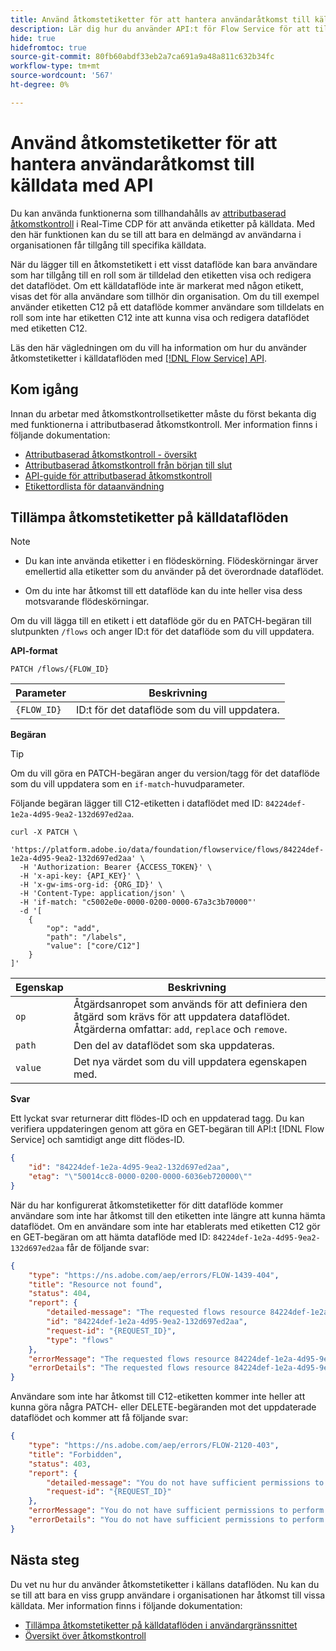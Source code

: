 ```yaml
---
title: Använd åtkomstetiketter för att hantera användaråtkomst till källdata med API
description: Lär dig hur du använder API:t för Flow Service för att tillämpa åtkomstetiketter och hantera användaråtkomst till källdata.
hide: true
hidefromtoc: true
source-git-commit: 80fb60abdf33eb2a7ca691a9a48a811c632b34fc
workflow-type: tm+mt
source-wordcount: '567'
ht-degree: 0%

---
```


# Använd åtkomstetiketter för att hantera användaråtkomst till källdata med API

Du kan använda funktionerna som tillhandahålls av [attributbaserad åtkomstkontroll](../../../access-control/abac/overview.md) i Real-Time CDP för att använda etiketter på källdata. Med den här funktionen kan du se till att bara en delmängd av användarna i organisationen får tillgång till specifika källdata.

När du lägger till en åtkomstetikett i ett visst dataflöde kan bara användare som har tillgång till en roll som är tilldelad den etiketten visa och redigera det dataflödet. Om ett källdataflöde inte är markerat med någon etikett, visas det för alla användare som tillhör din organisation. Om du till exempel använder etiketten C12 på ett dataflöde kommer användare som tilldelats en roll som inte har etiketten C12 inte att kunna visa och redigera dataflödet med etiketten C12.

Läs den här vägledningen om du vill ha information om hur du använder åtkomstetiketter i källdataflöden med [[!DNL Flow Service] API](https://developer.adobe.com/experience-platform-apis/references/flow-service/).

## Kom igång

Innan du arbetar med åtkomstkontrollsetiketter måste du först bekanta dig med funktionerna i attributbaserad åtkomstkontroll. Mer information finns i följande dokumentation:

* [Attributbaserad åtkomstkontroll - översikt](../../../access-control/abac/overview.md)
* [Attributbaserad åtkomstkontroll från början till slut](../../../access-control/abac/end-to-end-guide.md)
* [API-guide för attributbaserad åtkomstkontroll](../../../access-control/abac/api/overview.md)
* [Etikettordlista för dataanvändning](../../../data-governance/labels/reference.md)

## Tillämpa åtkomstetiketter på källdataflöden

>[!NOTE]
>
>* Du kan inte använda etiketter i en flödeskörning. Flödeskörningar ärver emellertid alla etiketter som du använder på det överordnade dataflödet.
>
>* Om du inte har åtkomst till ett dataflöde kan du inte heller visa dess motsvarande flödeskörningar.

Om du vill lägga till en etikett i ett dataflöde gör du en PATCH-begäran till slutpunkten `/flows` och anger ID:t för det dataflöde som du vill uppdatera.

**API-format**

```http
PATCH /flows/{FLOW_ID}
```

| Parameter | Beskrivning |
| --- | --- |
| `{FLOW_ID}` | ID:t för det dataflöde som du vill uppdatera. |

**Begäran**

>[!TIP]
>
>Om du vill göra en PATCH-begäran anger du version/tagg för det dataflöde som du vill uppdatera som en `if-match`-huvudparameter.

Följande begäran lägger till C12-etiketten i dataflödet med ID: `84224def-1e2a-4d95-9ea2-132d697ed2aa`.

```shell
curl -X PATCH \
  'https://platform.adobe.io/data/foundation/flowservice/flows/84224def-1e2a-4d95-9ea2-132d697ed2aa' \
  -H 'Authorization: Bearer {ACCESS_TOKEN}' \
  -H 'x-api-key: {API_KEY}' \
  -H 'x-gw-ims-org-id: {ORG_ID}' \
  -H 'Content-Type: application/json' \
  -H 'if-match: "c5002e0e-0000-0200-0000-67a3c3b70000"'
  -d '[
    {
        "op": "add",
        "path": "/labels",
        "value": ["core/C12"]
    }
]'
```

| Egenskap | Beskrivning |
| --- | --- |
| `op` | Åtgärdsanropet som används för att definiera den åtgärd som krävs för att uppdatera dataflödet. Åtgärderna omfattar: `add`, `replace` och `remove`. |
| `path` | Den del av dataflödet som ska uppdateras. |
| `value` | Det nya värdet som du vill uppdatera egenskapen med. |



**Svar**

Ett lyckat svar returnerar ditt flödes-ID och en uppdaterad tagg. Du kan verifiera uppdateringen genom att göra en GET-begäran till API:t [!DNL Flow Service] och samtidigt ange ditt flödes-ID.

```json
{
    "id": "84224def-1e2a-4d95-9ea2-132d697ed2aa",
    "etag": "\"50014cc8-0000-0200-0000-6036eb720000\""
}
```

När du har konfigurerat åtkomstetiketter för ditt dataflöde kommer användare som inte har åtkomst till den etiketten inte längre att kunna hämta dataflödet. Om en användare som inte har etablerats med etiketten C12 gör en GET-begäran om att hämta dataflöde med ID: `84224def-1e2a-4d95-9ea2-132d697ed2aa` får de följande svar:

```json
{
    "type": "https://ns.adobe.com/aep/errors/FLOW-1439-404",
    "title": "Resource not found",
    "status": 404,
    "report": {
        "detailed-message": "The requested flows resource 84224def-1e2a-4d95-9ea2-132d697ed2aa is not found. Verify the resource ID before trying again.",
        "id": "84224def-1e2a-4d95-9ea2-132d697ed2aa",
        "request-id": "{REQUEST_ID}",
        "type": "flows"
    },
    "errorMessage": "The requested flows resource 84224def-1e2a-4d95-9ea2-132d697ed2aa is not found. Verify the resource ID before trying again.",
    "errorDetails": "The requested flows resource 84224def-1e2a-4d95-9ea2-132d697ed2aa is not found. Verify the resource ID before trying again."
}
```

Användare som inte har åtkomst till C12-etiketten kommer inte heller att kunna göra några PATCH- eller DELETE-begäranden mot det uppdaterade dataflödet och kommer att få följande svar:

```json
{
    "type": "https://ns.adobe.com/aep/errors/FLOW-2120-403",
    "title": "Forbidden",
    "status": 403,
    "report": {
        "detailed-message": "You do not have sufficient permissions to perform the operation. Please contact your administrator to resolve permissions and try again.",
        "request-id": "{REQUEST_ID}"
    },
    "errorMessage": "You do not have sufficient permissions to perform the operation. Please contact your administrator to resolve permissions and try again.",
    "errorDetails": "You do not have sufficient permissions to perform the operation. Please contact your administrator to resolve permissions and try again."
}
```

## Nästa steg

Du vet nu hur du använder åtkomstetiketter i källans dataflöden. Nu kan du se till att bara en viss grupp användare i organisationen har åtkomst till vissa källdata. Mer information finns i följande dokumentation:

* [Tillämpa åtkomstetiketter på källdataflöden i användargränssnittet](../ui/labels.md)
* [Översikt över åtkomstkontroll](../../../access-control/home.md)